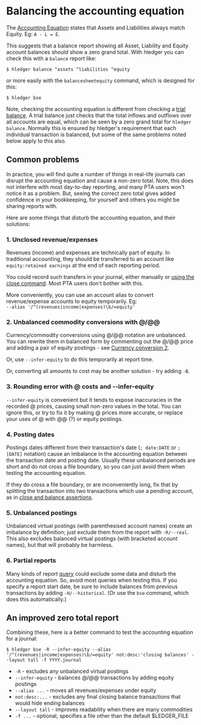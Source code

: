 # Balancing the accounting equation

<div class=pagetoc>

<!-- toc -->
</div>

The [Accounting Equation](https://en.wikipedia.org/wiki/Accounting_equation) 
states that Assets and Liabilities always match Equity. Eg: `A - L = E`. 

This suggests that a balance report showing all Asset,
Liability and Equity account balances should show a zero grand
total. With hledger you can check this with a `balance` report like:

```cli
$ hledger balance ^assets ^liabilities ^equity
```

or more easily with the `balancesheetequity` command, which is designed for this:

```cli
$ hledger bse
```

Note, checking the accounting equation is different from checking a
[trial balance](https://en.wikipedia.org/wiki/Trial_balance).
A trial balance just checks that the total inflows and outflows over all accounts are equal,
which can be seen by a zero grand total for `hledger balance`.
Normally this is ensured by hledger's requirement that each individual transaction is balanced,
but some of the same problems noted below apply to this also.

## Common problems
In practice, you will find quite a number of things in real-life
journals can disrupt the accounting equation and cause a non-zero
total. Note, this does not interfere with most day-to-day reporting,
and many PTA users won't notice it as a problem. But, seeing the
correct zero total gives added confidence in your bookkeeping, for
yourself and others you might be sharing reports with.  

Here are some things that disturb the accounting equation, and their solutions:

### 1. Unclosed revenue/expenses
Revenues (income) and expenses are technically part of
equity. In traditional accounting, they should be transferred to an account like
`equity:retained earnings` at the end of each reporting period. 

You could record such transfers in your journal, either manually or
[using the close command](hledger.md#example-retain-earnings>).
Most PTA users don't bother with this.

More conveniently, you can use an account alias to convert revenue/expense accounts to equity temporarily. 
Eg:\
`--alias '/^(revenues|income|expenses)\b/=equity'`

### 2. Unbalanced commodity conversions with @/@@
Currency/commodity conversions using @/@@ notation are unbalanced. You
can rewrite them in balanced form by commenting out the @/@@ price and
adding a pair of equity postings - see [Currency conversion 2](conversion2.html).

Or, use `--infer-equity` to do this temporarily at report time. 

Or, converting all amounts to cost may be another solution - try adding `-B`.

### 3. Rounding error with @ costs and --infer-equity
`--infer-equity` is convenient but it tends to expose inaccuracies in
the recorded @ prices, causing small non-zero values in the total. You
can ignore this, or try to fix it by making @ prices more accurate, or
replace your uses of @ with @@ (?) or equity postings.

### 4. Posting dates
Postings dates different from their transaction's date (`; date:DATE`
or `; [DATE]` notation) cause an imbalance in the accounting equation
between the transaction date and posting date. Usually these unbalanced
periods are short and do not cross a file boundary, so you can just
avoid them when testing the accounting equation.

If they do cross a file boundary, or are inconveniently long, 
fix that by splitting the transaction into two transactions 
which use a pending account, as in
[close and balance assertions](hledger.md#close-and-balance-assertions).

### 5. Unbalanced postings
Unbalanced virtual postings (with parenthesised account names)
create an imbalance by definition; just exclude them from the report with
`-R/--real`. This also excludes balanced virtual postings (with
bracketed account names), but that will probably be harmless.

### 6. Partial reports
Many kinds of report [query](#queries) could exclude some data and disturb the accounting equation.
So, avoid most queries when testing this. If you specify a report start date, be sure to include
balances from previous transactions by adding `-H/--historical`. (Or use the `bse` command, 
which does this automatically.)

## An improved zero total report
Combining these, here is a better command to test the accounting equation for a journal:

```cli
$ hledger bse -R --infer-equity --alias '/^(revenues|income|expenses)\b/=equity' not:desc:'closing balances' --layout tall -f YYYY.journal
```

- `-R` - excludes any unbalanced virtual postings
- `--infer-equity` - balances @/@@ transactions by adding equity postings
- `--alias ...` - moves all revenues/expenses under equity
- `not:desc:...` - excludes any final closing balance transactions that would hide ending balances
- `--layout tall` - improves readability when there are many commodities
- `-f ...` - optional, specifies a file other than the default $LEDGER_FILE
